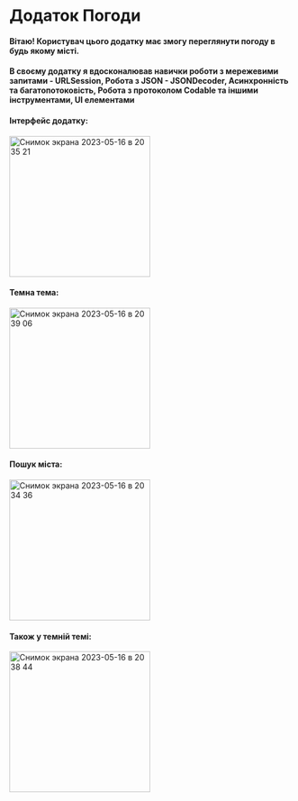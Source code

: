 # Додаток Погоди

#### Вітаю! Користувач цього додатку має змогу переглянути погоду в будь якому місті.
#### В своєму додатку я вдосконалював навички роботи з мережевими запитами - URLSession, Робота з JSON - JSONDecoder, Асинхронність та багатопотоковість, Робота з протоколом Codable та іншими інструментами, UI елементами

#### Інтерфейс додатку:
<img width="250" alt="Снимок экрана 2023-05-16 в 20 35 21" src="https://github.com/n1kitka/WeatherAppIOS/assets/98713485/30b44971-01f4-4828-83f2-6a1a82f58f7d">

#### Темна тема:
<img width="250" alt="Снимок экрана 2023-05-16 в 20 39 06" src="https://github.com/n1kitka/WeatherAppIOS/assets/98713485/0420c933-4f1f-4363-ab19-4730d621fa8f">

#### Пошук міста:
<img width="250" alt="Снимок экрана 2023-05-16 в 20 34 36" src="https://github.com/n1kitka/WeatherAppIOS/assets/98713485/7ddfaa60-c110-4e7c-bd66-3ed17afe8dc6">

#### Також у темній темі:
<img width="250" alt="Снимок экрана 2023-05-16 в 20 38 44" src="https://github.com/n1kitka/WeatherAppIOS/assets/98713485/2ea2180f-1126-4362-84f6-d80120930967">





